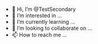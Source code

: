 - 👋 Hi, I’m @TestSecondary
- 👀 I’m interested in ...
- 🌱 I’m currently learning ...
- 💞️ I’m looking to collaborate on ...
- 📫 How to reach me ...

<!---
TestSecondary/TestSecondary is a ✨ special ✨ repository because its `README.md` (this file) appears on your GitHub profile.
You can click the Preview link to take a look at your changes.
--->
